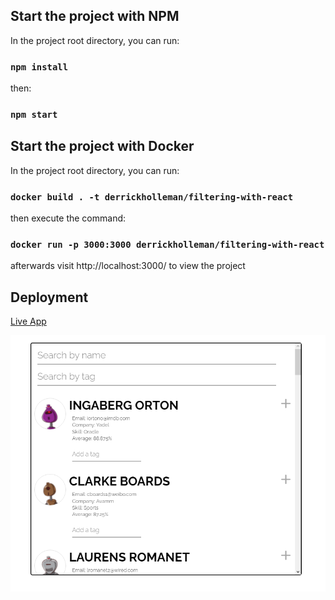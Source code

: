 ## Start the project with NPM 
In the project root directory, you can run:

### `npm install`

then:

### `npm start`

## Start the project with Docker
In the project root directory, you can run:

### ```docker build . -t derrickholleman/filtering-with-react```

then execute the command:

### ```docker run -p 3000:3000 derrickholleman/filtering-with-react```

afterwards visit http://localhost:3000/ to view the project

## Deployment
[Live App](https://filtering-with-react.netlify.app)

![App Photo](https://github.com/derrickholleman/hatchways-challenge/blob/main/images/app.png)